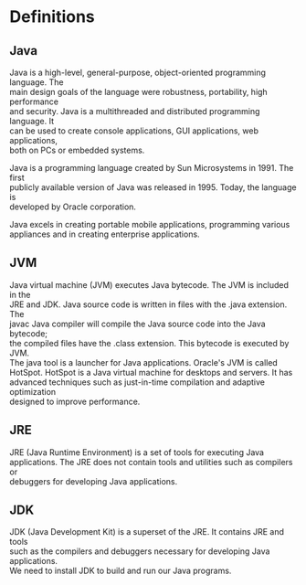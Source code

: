 # Definitions

## Java

Java is a high-level, general-purpose, object-oriented programming language. The  
main design goals of the language were robustness, portability, high performance  
and security. Java is a multithreaded and distributed programming language. It  
can be used to create console applications, GUI applications, web applications,  
both on PCs or embedded systems.  


Java is a programming language created by Sun Microsystems in 1991. The first  
publicly available version of Java was released in 1995. Today, the language is  
developed by Oracle corporation.  

Java excels in creating portable mobile applications, programming various  
appliances and in creating enterprise applications.  

## JVM

Java virtual machine (JVM) executes Java bytecode. The JVM is included in the  
JRE and JDK. Java source code is written in files with the .java extension. The  
javac Java compiler will compile the Java source code into the Java bytecode;  
the compiled files have the .class extension. This bytecode is executed by JVM.  
The java tool is a launcher for Java applications. Oracle's JVM is called  
HotSpot. HotSpot is a Java virtual machine for desktops and servers. It has  
advanced techniques such as just-in-time compilation and adaptive optimization  
designed to improve performance.  

## JRE

JRE (Java Runtime Environment) is a set of tools for executing Java  
applications. The JRE does not contain tools and utilities such as compilers or  
debuggers for developing Java applications.  

## JDK

JDK (Java Development Kit) is a superset of the JRE. It contains JRE and tools  
such as the compilers and debuggers necessary for developing Java applications.  
We need to install JDK to build and run our Java programs.  
